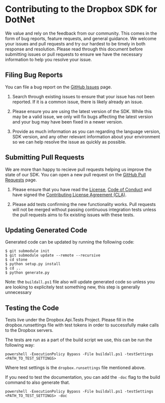 # Contributing to the Dropbox SDK for DotNet
We value and rely on the feedback from our community. This comes in the form of bug reports, feature requests, and general guidance. We welcome your issues and pull requests and try our hardest to be timely in both response and resolution. Please read through this document before submitting issues or pull requests to ensure we have the necessary information to help you resolve your issue.

## Filing Bug Reports
You can file a bug report on the [GitHub Issues][issues] page.

1. Search through existing issues to ensure that your issue has not been reported. If it is a common issue, there is likely already an issue.

2. Please ensure you are using the latest version of the SDK. While this may be a valid issue, we only will fix bugs affecting the latest version and your bug may have been fixed in a newer version.

3. Provide as much information as you can regarding the language version, SDK version, and any other relevant information about your environment so we can help resolve the issue as quickly as possible.

## Submitting Pull Requests

We are more than happy to recieve pull requests helping us improve the state of our SDK. You can open a new pull request on the [GitHub Pull Requests][pr] page.

1. Please ensure that you have read the [License][license], [Code of Conduct][coc] and have signed the [Contributing License Agreement (CLA)][cla].

2. Please add tests confirming the new functionality works. Pull requests will not be merged without passing continuous integration tests unless the pull requests aims to fix existing issues with these tests.

## Updating Generated Code

Generated code can be updated by running the following code:

```
$ git submodule init
$ git submodule update --remote --recursive
$ cd stone
$ python setup.py install
$ cd ..
$ python generate.py
```

Note: the `buildall.ps1` file also will update generated code so unless you are looking to explicitely test something new, this step is generally unnecessary

## Testing the Code

Tests live under the Dropbox.Api.Tests Project.  Please fill in the dropbox.runsettings file with test tokens in order to successfully make calls to the Dropbox servers.

The tests are run as a part of the build script we use, this can be run the following way: 

```
powershell -ExecutionPolicy Bypass -File buildall.ps1 -testSettings <PATH_TO_TEST_SETTINGS> 
```

Where test settings is the `dropbox.runsettings` file mentioned above.

If you need to test the documentation, you can add the `-doc` flag to the build command to also generate that.

```
powershell -ExecutionPolicy Bypass -File buildall.ps1 -testSettings <PATH_TO_TEST_SETTINGS> -doc
```

[issues]: https://github.com/dropbox/dropbox-sdk-dotnet/issues
[pr]: https://github.com/dropbox/dropbox-sdk-dotnet/pulls
[coc]: https://github.com/dropbox/dropbox-sdk-dotnet/blob/main/CODE_OF_CONDUCT.md
[license]: https://github.com/dropbox/dropbox-sdk-dotnet/blob/main/LICENSE
[cla]: https://opensource.dropbox.com/cla/
